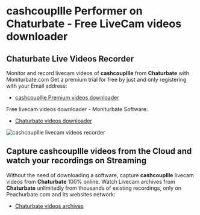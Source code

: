 # cashcoupllle Performer on Chaturbate - Free LiveCam videos downloader

## Chaturbate Live Videos Recorder

Monitor and record livecam videos of **cashcoupllle** from **Chaturbate** with Moniturbate.com
Get a premium trial for free by just and only registering with your Email address:
* [cashcoupllle Premium videos downloader](https://moniturbate.com/request-demo-licence-key.html)

Free livecam videos downloader - Moniturbate Software:
* [Chaturbate videos downloader](https://moniturbate.com/moniturbate-download-software.html)

![cashcoupllle livecam videos recorder](https://peachurnet.com/templates/moniturbate-software.png)


## Capture cashcoupllle videos from the Cloud and watch your recordings on Streaming

Without the need of downloading a software, capture **cashcoupllle** livecam videos from **Chaturbate** 100% online.
Watch Livecam archives from **Chaturbate** unlimitedly from thousands of existing recordings, only on Peachurbate.com and its websites network:
* [Chaturbate videos archives](https://peachurnet.com/)